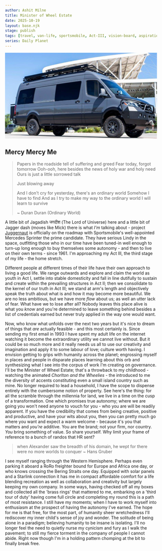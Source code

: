```yaml
---
author: Ashit Milne
title: Minister of Wheel Estate 
date: 2025-10-19
layout: base.njk
stage: publish
tags: [travel, van-life, sportsmobile, Act-III, vision-board, aspiration, productive-day-dream]
series: Daily Planet
---
```


![](./assets/SportsmobileExt.png)

## Mercy Mercy Me

>Papers in the roadside tell of suffering and greed
>Fear today, forgot tomorrow
>Ooh-ooh, here besides the news of holy war and holy need
>Ours is just a little sorrowed talk
>
>Just blowing away
>
>And I don't cry for yesterday, there's an ordinary world
>Somehow I have to find
>And as I try to make my way to the ordinary world
>I will learn to survive
>
>~ Duran Duran (Ordinary World)


A little bit of Jagadish  जगदीश  (The Lord of Universe) here and a little bit of Jagger dash (moves like Mick) there is what *I'm* talking about - project [Juggernaut](https://en.wikipedia.org/wiki/Juggernaut) is officially on the roadmap with Sportsmobile's well-appointed Mercedes Sprinter the prime candidate. They have serious Lindy in the space, outfitting those who in our time have been tuned-in well enough to turn-up long enough to buy themselves some autonomy - and then to live on their own terms - since 1961. I'm approaching my Act III, the third stage of my life - the home stretch.

Different people at different times of their life have their own approach to living a good life. We range outwards and explore and claim the world as youth in Act I, settle into stable domesticity and fall in line dutifully to sustain and create within the prevailing structures in Act II; then we consolidate to the kernel of our truth in Act III; we stand at arm's length and objectively speak the truth about what is and how it may become more beautiful. We are no less ambitious, but we have more *flow* about us; as well an utter lack of fear.   What have we to lose after all? Nobody leaves this place alive is what you *know* and you're determined to leave something behind besides a list of credentials earned but never truly applied in the way one would want.

Now, who know what unfolds over the next two years but it's nice to dream of things that *are* actually feasible - and this most certainly is. Since sending my first email in 1993 I have spent my adult life on the internet watching it become the extraordinary utility we cannot live without. But it could be so much more and it really needs us all to use our creativity and imagination and apply it to some labour of love; culture worth having. I envision getting to grips with humanity across the planet; engrossing myself in places and people in disparate places learning about this orb and synthesizing what I see into the corpus of work I'm creating on governance. I'll be the Minister of Wheel Estate; that's a throwback to my childhood - watching the animated *Chorlton and the Wheelies* - the introduced to me the diversity of accents constituting even a small island country such as mine. No longer required to lead a household, I have the scope to dispense entirely with the cumbersome notion of property. See here's the thing: for all the scramble through the millennia for land, we live in a time on the cusp of a transformation. One which promises true autonomy; where we are going you won't need anyone to vouch for you - who you are will be readily apparent. If you have the credibility that comes from being creative, positive and productive, and have your wits about you, then you can pretty much go where you want and expect a warm welcome - because it's you that matters and *you're* additive. You are the brand; not your firm, nor country. *You* bring something of value. So share yourself. Why limit your frame of reference to a bunch of randos that HR sent?

>when Alexander saw the breadth of his domain, he wept for there were no more worlds to conquer
>~ Hans Gruber

I see myself ranging through the Western Hemisphere. Perhaps even parking it aboard a RoRo freighter bound for Europe and Africa one day, or who knows crossing the Bering Straits one day. Equipped with solar panels and a Starlink connection it has me in compact affordable comfort for a life blending recreation as well as collaboration and creativity but largely keeping my own company. In some ways, having checked off all my boxes and collected all the 'brass rings' that mattered to me, embarking on a 'third tour of duty' having come full circle and completing my round this is a path of most resistance. I still have my moments; when I have to work myself into enthusiasm at the prospect of having the autonomy I've earned. The hope for me is that free, for the most part, of humanity sheer wretchedness I'll rediscover my inner child's sense of joy and wonder. The solitude of being alone in a paradigm; believing humanity to be insane is isolating. I'll no longer feel the need to quietly nurse my cynicism and fury as I walk the pavement; to still my fierce torment in the company of people I cannot abide. Right now though I'm in a holding pattern chomping at the bit to finally break free.